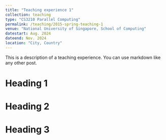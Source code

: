 ```yaml
---
title: "Teaching experience 1"
collection: teaching
type: "CS3210 Parallel Computing"
permalink: /teaching/2015-spring-teaching-1
venue: "National University of Singapore, School of Computing"
datestart: Aug. 2024
dateend: Nov. 2024
location: "City, Country"
---
```


This is a description of a teaching experience. You can use markdown like any other post.

Heading 1
======

Heading 2
======

Heading 3
======
